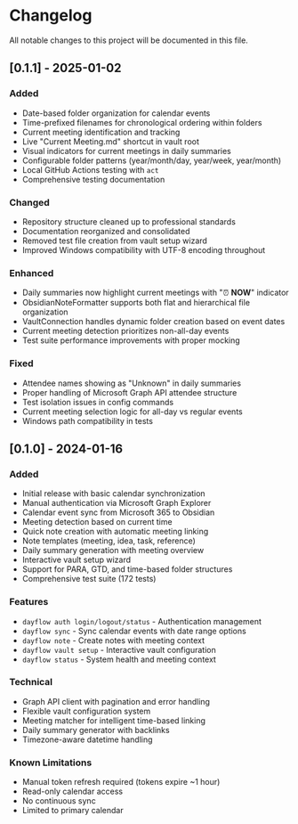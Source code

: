 # Changelog

All notable changes to this project will be documented in this file.

## [0.1.1] - 2025-01-02

### Added
- Date-based folder organization for calendar events
- Time-prefixed filenames for chronological ordering within folders
- Current meeting identification and tracking
- Live "Current Meeting.md" shortcut in vault root
- Visual indicators for current meetings in daily summaries
- Configurable folder patterns (year/month/day, year/week, year/month)
- Local GitHub Actions testing with `act`
- Comprehensive testing documentation

### Changed
- Repository structure cleaned up to professional standards
- Documentation reorganized and consolidated
- Removed test file creation from vault setup wizard
- Improved Windows compatibility with UTF-8 encoding throughout

### Enhanced
- Daily summaries now highlight current meetings with "⏰ **NOW**" indicator
- ObsidianNoteFormatter supports both flat and hierarchical file organization
- VaultConnection handles dynamic folder creation based on event dates
- Current meeting detection prioritizes non-all-day events
- Test suite performance improvements with proper mocking

### Fixed
- Attendee names showing as "Unknown" in daily summaries
- Proper handling of Microsoft Graph API attendee structure
- Test isolation issues in config commands
- Current meeting selection logic for all-day vs regular events
- Windows path compatibility in tests

## [0.1.0] - 2024-01-16

### Added
- Initial release with basic calendar synchronization
- Manual authentication via Microsoft Graph Explorer
- Calendar event sync from Microsoft 365 to Obsidian
- Meeting detection based on current time
- Quick note creation with automatic meeting linking
- Note templates (meeting, idea, task, reference)
- Daily summary generation with meeting overview
- Interactive vault setup wizard
- Support for PARA, GTD, and time-based folder structures
- Comprehensive test suite (172 tests)

### Features
- `dayflow auth login/logout/status` - Authentication management
- `dayflow sync` - Sync calendar events with date range options
- `dayflow note` - Create notes with meeting context
- `dayflow vault setup` - Interactive vault configuration
- `dayflow status` - System health and meeting context

### Technical
- Graph API client with pagination and error handling
- Flexible vault configuration system
- Meeting matcher for intelligent time-based linking
- Daily summary generator with backlinks
- Timezone-aware datetime handling

### Known Limitations
- Manual token refresh required (tokens expire ~1 hour)
- Read-only calendar access
- No continuous sync
- Limited to primary calendar
